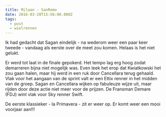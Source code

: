 ```yaml
---
title: Milaan - SanRemo
date: 2016-03-20T15:56:00.000Z
tags:
  - post
  - wielrennen
---
```

Ik had gedacht dat Sagan eindelijk - na wederom weer een paar keer tweede - vandaag als eerste over de meet zou komen. Helaas is het niet gelukt.

<!-- excerpt -->

Er werd tot laat in de finale gepokerd. Het tempo lag erg hoog zodat demarreren bijna niet mogelijk was. Even leek het erop dat Kwiatkowski het zou gaan halen, maar hij werd in een ruk door Cancellara terug gehaald. Vlak voor het aangaan van de sprint valt er een Ettix renner in het midden van de groep. Sagan en Cancellara wijken op fabuleuze wijze uit, maar rijden door deze actie niet meer voor de prijzen. De Fransman Demare (FDJ) wint vlak voor Sky renner Swift.

De eerste klassieker - la Primavera - zit er weer op. Er komt weer een mooi voorjaar aan!!!
